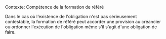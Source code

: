 Contexte: Compétence de la formation de référé

Dans le cas où l'existence de l'obligation n'est pas sérieusement contestable, la formation de référé peut accorder une provision au créancier ou ordonner l'exécution de l'obligation même s'il s'agit d'une obligation de faire.